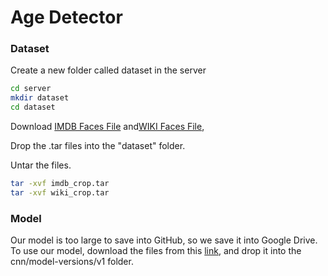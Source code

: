 # Age Detector

### Dataset
Create a new folder called dataset in the server 
```bash
cd server
mkdir dataset
cd dataset
```
Download [IMDB Faces File](https://data.vision.ee.ethz.ch/cvl/rrothe/imdb-wiki/static/imdb_crop.tar) and[WIKI Faces File](https://data.vision.ee.ethz.ch/cvl/rrothe/imdb-wiki/static/wiki_crop.tar),

Drop the .tar files into the "dataset" folder.

Untar the files.
```bash
tar -xvf imdb_crop.tar
tar -xvf wiki_crop.tar
```

### Model
Our model is too large to save into GitHub, so we save it into Google Drive. To use our model, download the files from this [link](https://drive.google.com/drive/folders/16PHv37i6Ahb9lA-1qu0fN4tUkBX_QT9R?usp=sharing), and drop it into the cnn/model-versions/v1 folder.